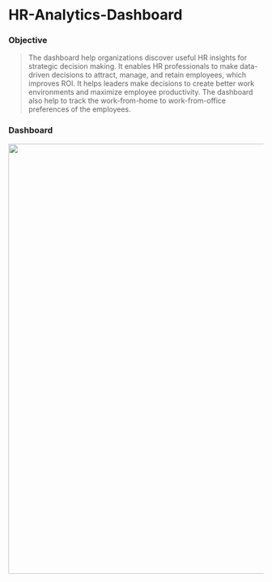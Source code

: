 <h1>HR-Analytics-Dashboard</h1>
<h3>Objective </h3>
<blockquote>The dashboard help organizations discover useful HR insights for strategic decision making. It enables HR professionals to make data-driven decisions to attract, manage, and retain employees, which improves ROI. It helps leaders make decisions to create better work environments and maximize employee productivity. The dashboard also help to track the work-from-home to work-from-office preferences of the employees. </blockquote>

<h3>Dashboard</h3>

<img src ="https://user-images.githubusercontent.com/87001395/216524440-481036fd-c098-467f-a0fa-617678678691.png" width = "850">
